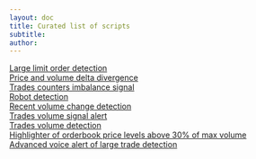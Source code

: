 ```yaml
---
layout: doc
title: Curated list of scripts
subtitle: 
author:
---
```


<a href="https://paste.ubuntu.com/p/R82TtcPj4K/">Large limit order detection</a>
<br/>
<a href="https://paste.ubuntu.com/p/FMFGr8jTdg/">Price and volume delta divergence</a>
<br/>
<a href="https://paste.ubuntu.com/p/9pnF6z7d9z/">Trades counters imbalance signal</a>
<br/>
<a href="https://paste.ubuntu.com/p/D4cCdrx2PK/(edited)">Robot detection</a>
<br/>
<a href="https://paste.ubuntu.com/p/38CM7Pt2Td/">Recent volume change detection</a> 
<br/>
<a href="https://paste.ubuntu.com/p/pNSDVDFg6Z/(edited)">Trades volume signal alert</a> 
<br/>
<a href="https://paste.ubuntu.com/p/DfhxYDCvvD/">Trades volume detection</a>
<br/>
<a href="https://paste.ubuntu.com/p/vr5KpHbGpF/">Highlighter of orderbook price levels above 30% of max volume </a>
<br/>
<a href="https://paste.ubuntu.com/p/2CHMFYzpkM/(edited)">Advanced voice alert of large trade detection </a> 
<br/>